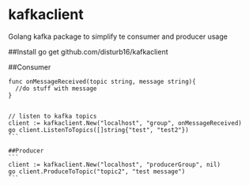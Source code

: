# kafkaclient
Golang kafka package to simplify te consumer and producer usage

##Install
go get github.com/disturb16/kafkaclient

##Consumer
````
func onMessageReceived(topic string, message string){
  //do stuff with message
}


// listen to kafka topics
client := kafkaclient.New("localhost", "group", onMessageReceived)
go client.ListenToTopics([]string{"test", "test2"})
```

##Producer
```
client := kafkaclient.New("localhost", "producerGroup", nil)
go client.ProduceToTopic("topic2", "test message")
```
